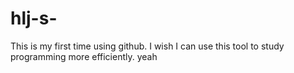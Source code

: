 # hlj-s-
This is my first time using github.
I wish I can use this tool to study programming more efficiently.
yeah
